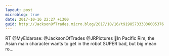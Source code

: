 ```yaml
---
layout: post
microblog: true
date: 2017-10-16 22:27 +1300
guid: http://JacksonOfTrades.micro.blog/2017/10/16/t919857333836005376.html
---
```

RT @MyEldarose: @JacksonOfTrades @JRPictures 🤔In Pacific Rim, the Asian main character wants to get in the robot SUPER bad, but big mean ro…
